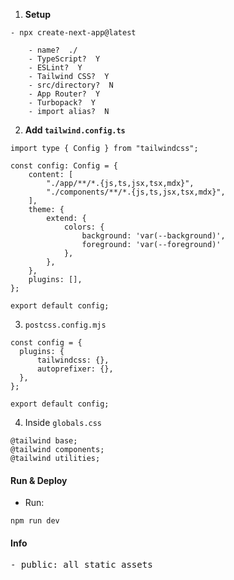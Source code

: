 1. <b>Setup</b>
```
- npx create-next-app@latest
```
```
    - name?  ./
    - TypeScript?  Y
    - ESLint?  Y
    - Tailwind CSS?  Y
    - src/directory?  N
    - App Router?  Y
    - Turbopack?  Y
    - import alias?  N
```

2. <b>Add ```tailwind.config.ts```</b>
```
import type { Config } from "tailwindcss";

const config: Config = {
    content: [
        "./app/**/*.{js,ts,jsx,tsx,mdx}",
        "./components/**/*.{js,ts,jsx,tsx,mdx}",
    ],
    theme: { 
        extend: {
            colors: {
                background: 'var(--background)',
                foreground: 'var(--foreground)'
            },
        },
    },
    plugins: [],
};

export default config;
```
3. ```postcss.config.mjs```
```
const config = {
  plugins: {
      tailwindcss: {},
      autoprefixer: {},
  },
};

export default config;

```

4. Inside ```globals.css```
```
@tailwind base;
@tailwind components;
@tailwind utilities;
```

#### Run & Deploy
- Run: 
```
npm run dev
```


#### Info
<pre>
- public: all static assets

</pre>